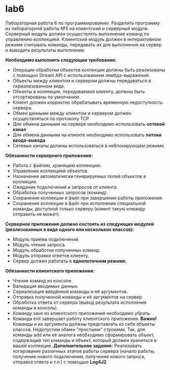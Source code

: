 # lab6
Лабораторная работа 6 по программированию.
Разделить программу из лабораторной работы №5 на клиентский и серверный модули. Серверный модуль должен осуществлять выполнение команд по управлению коллекцией. Клиентский модуль должен в интерактивном режиме считывать команды, передавать их для выполнения на сервер и выводить результаты выполнения. <br>

<b>Необходимо выполнить следующие требования:</b>

- Операции обработки объектов коллекции должны быть реализованы с помощью Stream API с использованием лямбда-выражений.
- Объекты между клиентом и сервером должны передаваться в сериализованном виде.
- Объекты в коллекции, передаваемой клиенту, должны быть отсортированы по умолчанию
- Клиент должен корректно обрабатывать временную недоступность сервера.
- Обмен данными между клиентом и сервером должен осуществляться по протоколу TCP
- Для обмена данными на сервере необходимо использовать <b>сетевой канал</b>
- Для обмена данными на клиенте необходимо использовать <b>потоки ввода-вывода</b>
- Сетевые каналы должны использоваться в неблокирующем режиме.

<b>Обязанности серверного приложения:</b>

- Работа с файлом, хранящим коллекцию.
- Управление коллекцией объектов.
- Назначение автоматически генерируемых полей объектов в коллекции.
- Ожидание подключений и запросов от клиента.
- Обработка полученных запросов (команд).
- Сохранение коллекции в файл при завершении работы приложения.
- Сохранение коллекции в файл при исполнении специальной команды, доступной только серверу (клиент такую команду отправить не может).

<b>Серверное приложение должно состоять из следующих модулей (реализованных в виде одного или нескольких классов):</b>
- Модуль приёма подключений.
- Модуль чтения запроса.
- Модуль обработки полученных команд.
- Модуль отправки ответов клиенту.
- Сервер должен работать в <b>однопоточном режиме.</b>

<b>Обязанности клиентского приложения:</b>

- Чтение команд из консоли.
- Валидация вводимых данных.
- Сериализация введённой команды и её аргументов.
- Отправка полученной команды и её аргументов на сервер.
- Обработка ответа от сервера (вывод результата исполнения команды в консоль).
- Команду save из клиентского приложения необходимо убрать.
- Команда exit завершает работу клиентского приложения.
<b>Важно!</b> Команды и их аргументы должны представлять из себя объекты классов. Недопустим обмен "простыми" строками. Так, для команды add или её аналога необходимо сформировать объект, содержащий тип команды и объект, который должен храниться в вашей коллекции.
<b>Дополнительное задание:</b>
Реализовать логирование различных этапов работы сервера (начало работы, получение нового подключения, получение нового запроса, отправка ответа и т.п.) с помощью <b>Log4J2</b>

